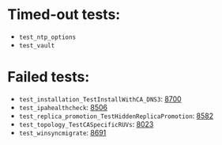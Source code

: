 # Timed-out tests:
- `test_ntp_options` 
- `test_vault` 
# Failed tests:
- `test_installation_TestInstallWithCA_DNS3`: [8700](https://pagure.io/freeipa/issue/8700)
- `test_ipahealthcheck`: [8506](https://pagure.io/freeipa/issue/8506)
- `test_replica_promotion_TestHiddenReplicaPromotion`: [8582](https://pagure.io/freeipa/issue/8582)
- `test_topology_TestCASpecificRUVs`: [8023](https://pagure.io/freeipa/issue/8023)
- `test_winsyncmigrate`: [8691](https://pagure.io/freeipa/issue/8691)
